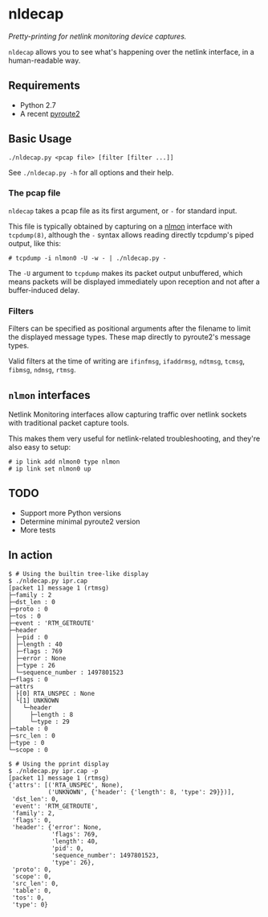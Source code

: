# nldecap
*Pretty-printing for netlink monitoring device captures.*

`nldecap` allows you to see what's happening over the netlink interface, in a human-readable way.

## Requirements
* Python 2.7
* A recent [pyroute2](https://github.com/svinota/pyroute2)

## Basic Usage
`./nldecap.py <pcap file> [filter [filter ...]]`

See `./nldecap.py -h` for all options and their help.

### The pcap file
`nldecap` takes a pcap file as its first argument, or `-` for standard input.

This file is typically obtained by capturing on a [nlmon](#nlmon-interfaces) interface with `tcpdump(8)`, although the `-` syntax allows reading directly tcpdump's piped output, like this:
```shell
# tcpdump -i nlmon0 -U -w - | ./nldecap.py -
```
The `-U` argument to `tcpdump` makes its packet output unbuffered, which means packets will be displayed immediately upon reception and not after a buffer-induced delay.

### Filters
Filters can be specified as positional arguments after the filename to limit the displayed message types. These map directly to pyroute2's message types.

Valid filters at the time of writing are `ifinfmsg`, `ifaddrmsg`, `ndtmsg`, `tcmsg`, `fibmsg`, `ndmsg`, `rtmsg`.

## `nlmon` interfaces

Netlink Monitoring interfaces allow capturing traffic over netlink sockets with traditional packet capture tools.

This makes them very useful for netlink-related troubleshooting, and they're also easy to setup:
```shell
# ip link add nlmon0 type nlmon
# ip link set nlmon0 up
```

## TODO
* Support more Python versions
* Determine minimal pyroute2 version
* More tests

## In action
```shell
$ # Using the builtin tree-like display
$ ./nldecap.py ipr.cap
[packet 1] message 1 (rtmsg)
├─family : 2
├─dst_len : 0
├─proto : 0
├─tos : 0
├─event : 'RTM_GETROUTE'
├─header
│ ├─pid : 0
│ ├─length : 40
│ ├─flags : 769
│ ├─error : None
│ ├─type : 26
│ └─sequence_number : 1497801523
├─flags : 0
├─attrs
│ ├[0] RTA_UNSPEC : None
│ └[1] UNKNOWN
│   └─header
│     ├─length : 8
│     └─type : 29
├─table : 0
├─src_len : 0
├─type : 0
└─scope : 0

$ # Using the pprint display
$ ./nldecap.py ipr.cap -p
[packet 1] message 1 (rtmsg)
{'attrs': [('RTA_UNSPEC', None),
           ('UNKNOWN', {'header': {'length': 8, 'type': 29}})],
 'dst_len': 0,
 'event': 'RTM_GETROUTE',
 'family': 2,
 'flags': 0,
 'header': {'error': None,
            'flags': 769,
            'length': 40,
            'pid': 0,
            'sequence_number': 1497801523,
            'type': 26},
 'proto': 0,
 'scope': 0,
 'src_len': 0,
 'table': 0,
 'tos': 0,
 'type': 0} 

```
